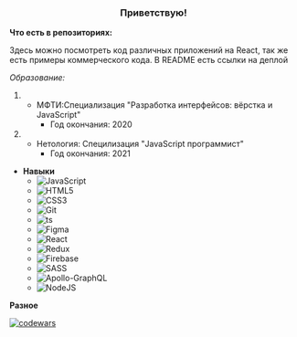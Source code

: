 <h3 align="center">Приветствую!</h3>

**Что есть в репозиториях:**
 
Здесь можно посмотреть код различных приложений на React, так же есть примеры коммерческого кода.
В README есть ссылки на деплой

*Образование:*
1. * МФТИ:Специализация "Разработка интерфейсов: вёрстка и JavaScript"
        *  Год окончания: 2020
2. * Нетология: Специлизация "JavaScript программист"
        *  Год окончания: 2021

* **Навыки**
   *  ![JavaScript](https://img.shields.io/badge/javascript-%23323330.svg?style=for-the-badge&logo=javascript&logoColor=%23F7DF1E)
   *  ![HTML5](https://img.shields.io/badge/html5-%23E34F26.svg?style=for-the-badge&logo=html5&logoColor=white)
   *  ![CSS3](https://img.shields.io/badge/css3-%231572B6.svg?style=for-the-badge&logo=css3&logoColor=white)
   *  ![Git](https://img.shields.io/badge/git-%23F05033.svg?style=for-the-badge&logo=git&logoColor=white)
   *  ![ts](https://badgen.net/badge/-/TypeScript/blue?icon=typescript&label)
   *  ![Figma](https://img.shields.io/badge/figma-%23F24E1E.svg?style=for-the-badge&logo=figma&logoColor=white) 
   *  ![React](https://img.shields.io/badge/react-%2320232a.svg?style=for-the-badge&logo=react&logoColor=%2361DAFB)
   *  ![Redux](https://img.shields.io/badge/redux-%23593d88.svg?style=for-the-badge&logo=redux&logoColor=white)
   *  ![Firebase](https://img.shields.io/badge/firebase-%23039BE5.svg?style=for-the-badge&logo=firebase)
   *  ![SASS](https://img.shields.io/badge/SASS-hotpink.svg?style=for-the-badge&logo=SASS&logoColor=white)
   *  ![Apollo-GraphQL](https://img.shields.io/badge/-ApolloGraphQL-311C87?style=for-the-badge&logo=apollo-graphql)
   *  ![NodeJS](https://img.shields.io/badge/node.js-6DA55F?style=for-the-badge&logo=node.js&logoColor=white)


**Разное**

[![codewars](https://www.codewars.com/users/eugene-gold/badges/large)](https://www.codewars.com/users/eugene-gold/)

